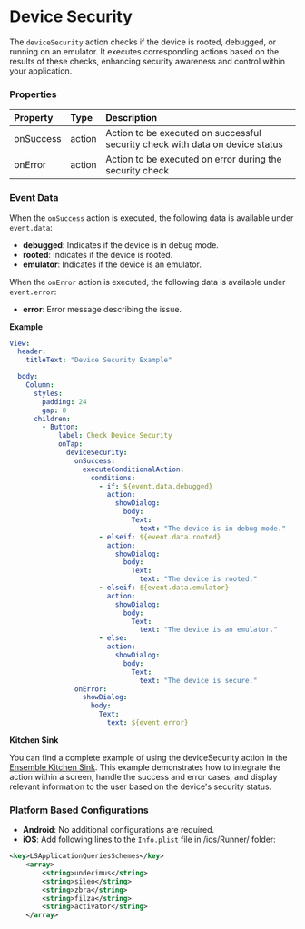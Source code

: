 # Device Security

The `deviceSecurity` action checks if the device is rooted, debugged, or running on an emulator. It executes corresponding actions based on the results of these checks, enhancing security awareness and control within your application.

### Properties

| Property  | Type   | Description                                                                      |
| :-------- | :----- | :------------------------------------------------------------------------------- |
| onSuccess | action | Action to be executed on successful security check with data on device status    |
| onError   | action | Action to be executed on error during the security check                         |

### Event Data

When the `onSuccess` action is executed, the following data is available under `event.data`:

- **debugged**: Indicates if the device is in debug mode.
- **rooted**: Indicates if the device is rooted.
- **emulator**: Indicates if the device is an emulator.

When the `onError` action is executed, the following data is available under `event.error`:

- **error**: Error message describing the issue.

**Example**

```yaml
View:
  header:
    titleText: "Device Security Example"

  body:
    Column:
      styles:
        padding: 24
        gap: 8
      children:
        - Button:
            label: Check Device Security
            onTap:
              deviceSecurity:
                onSuccess:
                  executeConditionalAction:
                    conditions:
                      - if: ${event.data.debugged}
                        action:
                          showDialog:
                            body:
                              Text:
                                text: "The device is in debug mode."
                      - elseif: ${event.data.rooted}
                        action:
                          showDialog:
                            body:
                              Text:
                                text: "The device is rooted."
                      - elseif: ${event.data.emulator}
                        action:
                          showDialog:
                            body:
                              Text:
                                text: "The device is an emulator."
                      - else:
                        action:
                          showDialog:
                            body:
                              Text:
                                text: "The device is secure."
                onError:
                  showDialog:
                    body:
                      Text:
                        text: ${event.error}
```

**Kitchen Sink**

You can find a complete example of using the deviceSecurity action in the [Ensemble Kitchen Sink](https://studio.ensembleui.com/app/e24402cb-75e2-404c-866c-29e6c3dd7992/screen/RLWeYjfVwopcTqhWo6mX). This example demonstrates how to integrate the action within a screen, handle the success and error cases, and display relevant information to the user based on the device's security status.

### Platform Based Configurations

- **Android**: No additional configurations are required.
- **iOS**: Add following lines to the `Info.plist` file in /ios/Runner/ folder:

```xml
<key>LSApplicationQueriesSchemes</key>
    <array>
        <string>undecimus</string>
        <string>sileo</string>
        <string>zbra</string>
        <string>filza</string>
        <string>activator</string>
    </array>
```
